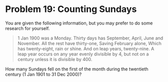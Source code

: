 # Problem 19: Counting Sundays

You are given the following information, but you may prefer to do some
research for yourself. 

>   1 Jan 1900 was a Monday. 
>   Thirty days has September, 
>   April, June and November. 
>   All the rest have thirty-one,
>   Saving February alone, 
>   Which has twenty-eight, rain or shine. 
>   And on leap years, twenty-nine. 
>   A leap year occurs on any year evenly divisible by 4, 
>   but not on a century unless it is divisible by 400. 

How many Sundays fell on the first of the month during the twentieth century 
(1 Jan 1901 to 31 Dec 2000)?

